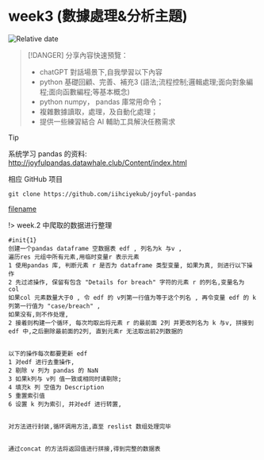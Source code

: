 # week3 (數據處理&分析主題)
![Relative date](https://img.shields.io/date/1682473794?color=%239035&label=last%20update%3A&logo=anchor)
>[!DANGER] 分享內容快速預覽：
>
>- chatGPT 對話場景下,自我學習以下內容
>- python 基礎回顧、完善、補充3 (語法;流程控制;邏輯處理;面向對象編程;面向函數編程;等基本概念)
>- python numpy， pandas 庫常用命令；
>- 複雜數據讀取，處理，及自動化處理；
>- 提供一些練習結合 AI 輔助工具解決任務需求



> [!TIP]
>
> 系统学习 pandas 的资料:
> http://joyfulpandas.datawhale.club/Content/index.html
>
> 相应 GitHub 项目
>
> `git clone https://github.com/iihciyekub/joyful-pandas`



[filename](https://raw.githubusercontent.com/iihciyekub/codecopilot.polyU/main/docs/drawio/week3dataFL1.drawio ':include :type=xml')

!> week.2 中爬取的数据进行整理


```
#init{1}
创建一个pandas dataframe 空数据表 edf , 列名为k 与v , 
遍历res 元组中所有元素,用临时变量r 表示元素 
1 使用pandas 库, 判断元素 r 是否为 dataframe 类型变量, 如果为真, 则进行以下操作
2 先过滤操作, 保留有包含 "Details for breach" 字符的元素 r 的列名,变量名为 col 
如果col 元素数量大于0 , 令 edf 的 v列第一行值为等于这个列名 , 再令变量 edf 的 k 列第一行值为 "case/breach" ,  
如果没有,则不作处理,
2 接着则构建一个循环, 每次均取出将元素 r 的最前面 2列 并更改列名为 k 与v, 拼接到 edf 中,之后删除最前面的2列, 直到元素r 无法取出前2列数据的
```

```

以下的操作每次都要更新 edf 
1 对edf 进行去重操作, 
2 剔除 v 列为 pandas 的 NaN 
3 如果k列与 v列 值一致或相同时请剔除;
4 填充k 列 空值为 Description
5 重置索引值 
6 设置 k 列为索引, 并对edf 进行转置,
```

```
 
对方法进行封装,循环调用方法,直至 reslist 数组处理完毕
```

```
 
通过concat 的方法将返回值进行拼接,得到完整的数据表
```

